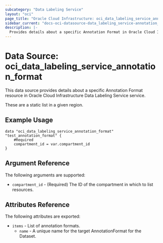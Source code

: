 ```yaml
---
subcategory: "Data Labeling Service"
layout: "oci"
page_title: "Oracle Cloud Infrastructure: oci_data_labeling_service_annotation_format"
sidebar_current: "docs-oci-datasource-data_labeling_service-annotation_format"
description: |-
  Provides details about a specific Annotation Format in Oracle Cloud Infrastructure Data Labeling Service service
---
```


# Data Source: oci_data_labeling_service_annotation_format
This data source provides details about a specific Annotation Format resource in Oracle Cloud Infrastructure Data Labeling Service service.

These are a static list in a given region.

## Example Usage

```hcl
data "oci_data_labeling_service_annotation_format" "test_annotation_format" {
	#Required
	compartment_id = var.compartment_id
}
```

## Argument Reference

The following arguments are supported:

* `compartment_id` - (Required) The ID of the compartment in which to list resources.


## Attributes Reference

The following attributes are exported:

* `items` - List of annotation formats.
	* `name` - A unique name for the target AnnotationFormat for the Dataset. 

